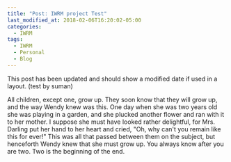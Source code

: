 ```yaml
---
title: "Post: IWRM project Test"
last_modified_at: 2018-02-06T16:20:02-05:00
categories:
  - IWRM
tags:
  - IWRM
  - Personal
  - Blog
---
```


This post has been updated and should show a modified date if used in a layout. (test by suman)

All children, except one, grow up. They soon know that they will grow up, and the way Wendy knew was this. One day when she was two years old she was playing in a garden, and she plucked another flower and ran with it to her mother. I suppose she must have looked rather delightful, for Mrs. Darling put her hand to her heart and cried, "Oh, why can't you remain like this for ever!" This was all that passed between them on the subject, but henceforth Wendy knew that she must grow up. You always know after you are two. Two is the beginning of the end.